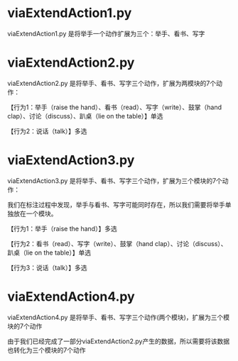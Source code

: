 # viaExtendAction1.py
viaExtendAction1.py 是将举手一个动作扩展为三个：举手、看书、写字

# viaExtendAction2.py
viaExtendAction2.py 是将举手、看书、写字三个动作，扩展为两模块的7个动作：

【行为1：举手（raise the hand）、看书（read）、写字（write）、鼓掌（hand clap）、讨论（discuss）、趴桌（lie on the table）】单选

【行为2：说话（talk）】多选

# viaExtendAction3.py
viaExtendAction3.py 是将举手、看书、写字三个动作，扩展为三个模块的7个动作：

我们在标注过程中发现，举手与看书、写字可能同时存在，所以我们需要将举手单独放在一个模块。

【行为1：举手（raise the hand）】多选

【行为2：看书（read）、写字（write）、鼓掌（hand clap）、讨论（discuss）、趴桌（lie on the table）】单选

【行为3：说话（talk）】多选

# viaExtendAction4.py 

viaExtendAction4.py 是将举手、看书、写字三个动作(两个模块)，扩展为三个模块的7个动作

由于我们已经完成了一部分viaExtendAction2.py产生的数据，所以需要将该数据也转化为三个模块的7个动作

